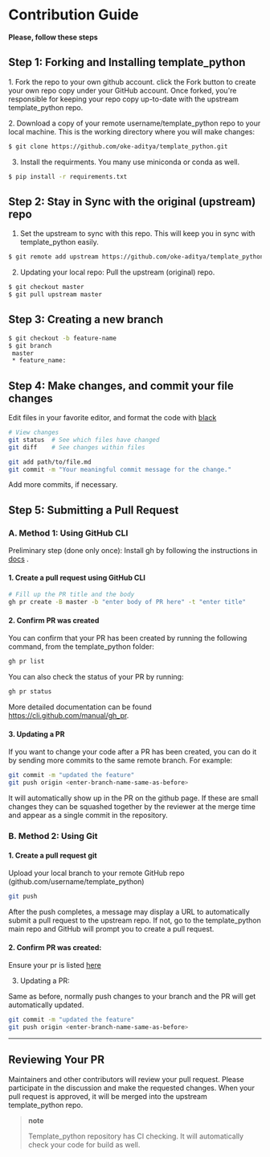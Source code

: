 # Contribution Guide

**Please, follow these steps**

## Step 1: Forking and Installing template_python

​1. Fork the repo to your own github account. click the Fork button to
create your own repo copy under your GitHub account. Once forked, you're
responsible for keeping your repo copy up-to-date with the upstream
template_python repo.

​2. Download a copy of your remote username/template_python repo to your
local machine. This is the working directory where you will make
changes:

```bash
$ git clone https://github.com/oke-aditya/template_python.git
```

3.  Install the requirments. You many use miniconda or conda as well.

```bash
$ pip install -r requirements.txt
```

## Step 2: Stay in Sync with the original (upstream) repo

1.  Set the upstream to sync with this repo. This will keep you in sync
    with template_python easily.

```bash
$ git remote add upstream https://github.com/oke-aditya/template_python.git
```

2.  Updating your local repo: Pull the upstream (original) repo.

```bash
$ git checkout master
$ git pull upstream master
```

## Step 3: Creating a new branch

```bash
$ git checkout -b feature-name
$ git branch
 master 
 * feature_name: 
```

## Step 4: Make changes, and commit your file changes

Edit files in your favorite editor, and format the code with
[black](https://black.readthedocs.io/en/stable/)

```bash
# View changes
git status  # See which files have changed
git diff    # See changes within files

git add path/to/file.md
git commit -m "Your meaningful commit message for the change."
```

Add more commits, if necessary.

## Step 5: Submitting a Pull Request

### A. Method 1: Using GitHub CLI

Preliminary step (done only once): Install gh by following the
instructions in [docs](https://cli.github.com/manual/installation) .

#### 1. Create a pull request using GitHub CLI

```bash
# Fill up the PR title and the body 
gh pr create -B master -b "enter body of PR here" -t "enter title"
```

#### 2. Confirm PR was created

You can confirm that your PR has been created by running the following
command, from the template_python folder:

```bash
gh pr list 
```

You can also check the status of your PR by running:

```bash
gh pr status 
```

More detailed documentation can be found
<https://cli.github.com/manual/gh_pr>.

#### 3. Updating a PR

If you want to change your code after a PR has been created, you can do
it by sending more commits to the same remote branch. For example:

```bash
git commit -m "updated the feature"
git push origin <enter-branch-name-same-as-before>
```

It will automatically show up in the PR on the github page. If these are
small changes they can be squashed together by the reviewer at the merge
time and appear as a single commit in the repository.

### B. Method 2: Using Git

#### 1. Create a pull request git

Upload your local branch to your remote GitHub repo
(github.com/username/template_python)

```bash
git push
```

After the push completes, a message may display a URL to automatically
submit a pull request to the upstream repo. If not, go to the
template_python main repo and GitHub will prompt you to create a pull
request.

#### 2. Confirm PR was created:

Ensure your pr is listed
[here](https://github.com/oke-aditya/template_python/pulls)

3.  Updating a PR:

Same as before, normally push changes to your branch and the PR will get
automatically updated.

```bash
git commit -m "updated the feature"
git push origin <enter-branch-name-same-as-before>
```

* * * * *

## Reviewing Your PR

Maintainers and other contributors will review your pull request. Please
participate in the discussion and make the requested changes. When your
pull request is approved, it will be merged into the upstream
template_python repo.

> **note**
>
> Template_python repository has CI checking. It will automatically check your code
> for build as well.